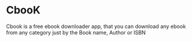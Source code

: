 # CbooK

Cbook is a free ebook downloader app, 
that you can download any ebook from any category
just by the Book name, Author or ISBN
